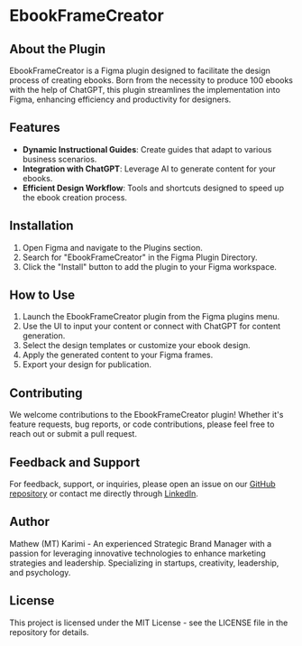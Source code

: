 # EbookFrameCreator

## About the Plugin

EbookFrameCreator is a Figma plugin designed to facilitate the design process of creating ebooks. Born from the necessity to produce 100 ebooks with the help of ChatGPT, this plugin streamlines the implementation into Figma, enhancing efficiency and productivity for designers.

## Features

- **Dynamic Instructional Guides**: Create guides that adapt to various business scenarios.
- **Integration with ChatGPT**: Leverage AI to generate content for your ebooks.
- **Efficient Design Workflow**: Tools and shortcuts designed to speed up the ebook creation process.

## Installation

1. Open Figma and navigate to the Plugins section.
2. Search for "EbookFrameCreator" in the Figma Plugin Directory.
3. Click the "Install" button to add the plugin to your Figma workspace.

## How to Use

1. Launch the EbookFrameCreator plugin from the Figma plugins menu.
2. Use the UI to input your content or connect with ChatGPT for content generation.
3. Select the design templates or customize your ebook design.
4. Apply the generated content to your Figma frames.
5. Export your design for publication.

## Contributing

We welcome contributions to the EbookFrameCreator plugin! Whether it's feature requests, bug reports, or code contributions, please feel free to reach out or submit a pull request.

## Feedback and Support

For feedback, support, or inquiries, please open an issue on our [GitHub repository](https://github.com/mtkarimi/EbookFrameCreator/) or contact me directly through [LinkedIn](https://www.linkedin.com/in/mtkarimi/).

## Author

Mathew (MT) Karimi - An experienced Strategic Brand Manager with a passion for leveraging innovative technologies to enhance marketing strategies and leadership. Specializing in startups, creativity, leadership, and psychology.

## License

This project is licensed under the MIT License - see the LICENSE file in the repository for details.
